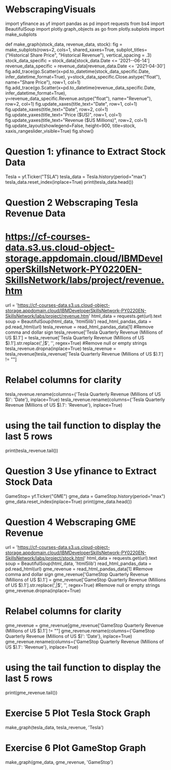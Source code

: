 # WebscrapingVisuals

import yfinance as yf
import pandas as pd
import requests
from bs4 import BeautifulSoup
import plotly.graph_objects as go
from plotly.subplots import make_subplots

def make_graph(stock_data, revenue_data, stock):
    fig = make_subplots(rows=2, cols=1, shared_xaxes=True, subplot_titles=("Historical Share Price", "Historical Revenue"), vertical_spacing = .3)
    stock_data_specific = stock_data[stock_data.Date <= '2021--06-14']
    revenue_data_specific = revenue_data[revenue_data.Date <= '2021-04-30']
    fig.add_trace(go.Scatter(x=pd.to_datetime(stock_data_specific.Date, infer_datetime_format=True), y=stock_data_specific.Close.astype("float"), name="Share Price"), row=1, col=1)
    fig.add_trace(go.Scatter(x=pd.to_datetime(revenue_data_specific.Date, infer_datetime_format=True), y=revenue_data_specific.Revenue.astype("float"), name="Revenue"), row=2, col=1)
    fig.update_xaxes(title_text="Date", row=1, col=1)
    fig.update_xaxes(title_text="Date", row=2, col=1)
    fig.update_yaxes(title_text="Price ($US)", row=1, col=1)
    fig.update_yaxes(title_text="Revenue ($US Millions)", row=2, col=1)
    fig.update_layout(showlegend=False,
    height=900,
    title=stock,
    xaxis_rangeslider_visible=True)
    fig.show()


# Question 1: yfinance to Extract Stock Data
Tesla = yf.Ticker("TSLA")
tesla_data = Tesla.history(period="max")
tesla_data.reset_index(inplace=True)
print(tesla_data.head())


# Question 2 Webscraping Tesla Revenue Data
# https://cf-courses-data.s3.us.cloud-object-storage.appdomain.cloud/IBMDeveloperSkillsNetwork-PY0220EN-SkillsNetwork/labs/project/revenue.htm
url = 'https://cf-courses-data.s3.us.cloud-object-storage.appdomain.cloud/IBMDeveloperSkillsNetwork-PY0220EN-SkillsNetwork/labs/project/revenue.htm'
html_data  = requests.get(url).text
soup = BeautifulSoup(html_data, 'html5lib')
read_html_pandas_data = pd.read_html(url)
tesla_revenue = read_html_pandas_data[1]
#Remove comma and dollar sign
tesla_revenue['Tesla Quarterly Revenue (Millions of US $).1'] = tesla_revenue['Tesla Quarterly Revenue (Millions of US $).1'].str.replace(',|\$', '', regex=True)
#Remove null or empty strings
tesla_revenue.dropna(inplace=True)
tesla_revenue = tesla_revenue[tesla_revenue['Tesla Quarterly Revenue (Millions of US $).1'] != ""]
# Relabel columns for clarity
tesla_revenue.rename(columns={'Tesla Quarterly Revenue (Millions of US $)': 'Date'}, inplace=True)
tesla_revenue.rename(columns={'Tesla Quarterly Revenue (Millions of US $).1': 'Revenue'}, inplace=True)
# using the tail function to display the last 5 rows
print(tesla_revenue.tail())

# Question 3 Use yfinance to Extract Stock Data
GameStop= yf.Ticker("GME")
gme_data = GameStop.history(period="max")
gme_data.reset_index(inplace=True)
print(gme_data.head())


# Question 4 Webscraping GME Revenue
url = 'https://cf-courses-data.s3.us.cloud-object-storage.appdomain.cloud/IBMDeveloperSkillsNetwork-PY0220EN-SkillsNetwork/labs/project/stock.html'
html_data  = requests.get(url).text
soup = BeautifulSoup(html_data, 'html5lib')
read_html_pandas_data = pd.read_html(url)
gme_revenue = read_html_pandas_data[1]
#Remove comma and dollar sign
gme_revenue['GameStop Quarterly Revenue (Millions of US $).1'] = gme_revenue['GameStop Quarterly Revenue (Millions of US $).1'].str.replace(',|\$', '', regex=True)
#Remove null or empty strings
gme_revenue.dropna(inplace=True)
# Relabel columns for clarity
gme_revenue = gme_revenue[gme_revenue['GameStop Quarterly Revenue (Millions of US $).1'] != ""]
gme_revenue.rename(columns={'GameStop Quarterly Revenue (Millions of US $)': 'Date'}, inplace=True)
gme_revenue.rename(columns={'GameStop Quarterly Revenue (Millions of US $).1': 'Revenue'}, inplace=True)
# using the tail function to display the last 5 rows
print(gme_revenue.tail())


# Exercise 5 Plot Tesla Stock Graph
make_graph(tesla_data, tesla_revenue, 'Tesla')


# Exercise 6 Plot GameStop Graph
make_graph(gme_data, gme_revenue, 'GameStop')
